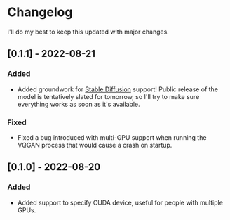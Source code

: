 # Changelog

I'll do my best to keep this updated with major changes.


## [0.1.1] - 2022-08-21
### Added
- Added groundwork for [Stable Diffusion](https://github.com/CompVis/stable-diffusion) support! Public release of the model is tentatively slated for tomorrow, so I'll try to make sure everything works as soon as it's available.
### Fixed
- Fixed a bug introduced with multi-GPU support when running the VQGAN process that would cause a crash on startup.

## [0.1.0] - 2022-08-20
### Added
- Added support to specify CUDA device, useful for people with multiple GPUs.
